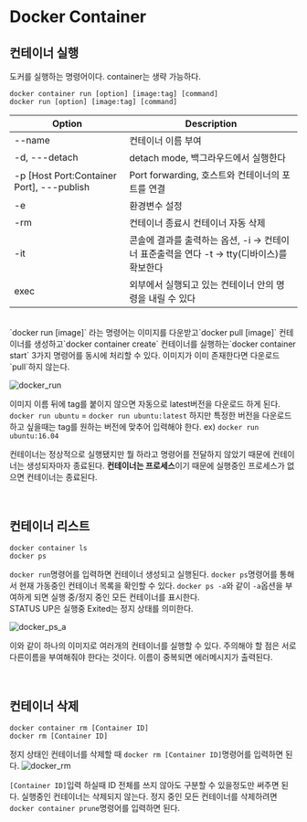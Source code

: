 # Docker Container
  

## 컨테이너 실행
도커를 실행하는 명령어이다. container는 생략 가능하다.

`docker container run [option] [image:tag] [command]`<br/>
`docker run [option] [image:tag] [command]`

| Option  | Description |
| ------- | -------- |
| --name | 컨테이너 이름 부여 |
| -d, ---detach | detach mode, 백그라우드에서 실행한다|
| -p [Host Port:Container Port], ---publish | Port forwarding, 호스트와 컨테이너의 포트를 연결 |
| -e | 환경변수 설정 |
| -rm | 컨테이너 종료시 컨테이너 자동 삭제 |
| -it | 콘솔에 결과를 출력하는 옵션, -i -> 컨테이너 표준출력을 연다 -t -> tty(디바이스)를 확보한다 |
| exec | 외부에서 실행되고 있는 컨테이너 안의 명령을 내릴 수 있다 | 

<br/>
`docker run [image]` 라는 명령어는 이미지를 다운받고`docker pull [image]` 컨테이너를 생성하고`docker container create` 컨테이너를 실행하는`docker container start` 3가지 명령어를 동시에 처리할 수 있다. 이미지가 이미 존재한다면 다운로드`pull`하지 않는다. 

![docker_run](https://user-images.githubusercontent.com/76420201/104117172-9795a800-5362-11eb-907a-9e471f31c88b.GIF)

이미지 이름 뒤에 tag를 붙이지 않으면 자동으로 latest버전을 다운로드 하게 된다.
`docker run ubuntu` = `docker run ubuntu:latest` 하지만 특정한 버전을 다운로드 하고 싶을때는 tag를 원하는 버전에 맞추어 입력해야 한다. ex) `docker run ubuntu:16.04`

컨테이너는 정상적으로 실행됐지만 뭘 하라고 명령어를 전달하지 않았기 때문에 컨테이너는 생성되자마자 종료된다. **컨테이너는 프로세스**이기 때문에 실행중인 프로세스가 없으면 컨테이너는 종료된다.

<br/>

## 컨테이너 리스트

`docker container ls`<br/>
`docker ps`

`docker run`명령어를 입력하면 컨테이너 생성되고 실행된다. `docker ps`명령어를 통해서 현재 가동중인 컨테이너 목록을 확인할 수 있다. `docker ps -a`와 같이 `-a`옵션을 부여하게 되면 실행 중/정지 중인 모든 컨테이너를 표시한다.<br/>
STATUS UP은 실행중 Exited는 정지 상태를 의미한다.

![docker_ps_a](https://user-images.githubusercontent.com/76420201/104118439-86519900-536c-11eb-8412-40aaa86f368c.GIF)

이와 같이 하나의 이미지로 여러개의 컨테이너를 실행할 수 있다. 주의해야 할 점은 서로 다른이름을 부여해줘야 한다는 것이다. 이름이 중복되면 에러메시지가 출력된다.

<br/>

## 컨테이너 삭제 
`docker container rm [Container ID]`<br/>
`docker rm [Container ID]`

정지 상태인 컨테이너를 삭제할 때 `docker rm [Container ID]`명령어를 입력하면 된다. 
![docker_rm](https://user-images.githubusercontent.com/76420201/104118742-7d61c700-536e-11eb-822b-e792c83eb55b.GIF)

`[Container ID]`입력 하실때 ID 전체를 쓰지 않아도 구분할 수 있을정도만 써주면 된다. 실행중인 컨테이너는 삭제되지 않는다. 정지 중인 모든 컨테이너를 삭제하려면 `docker container prune`명령어를 입력하면 된다.

